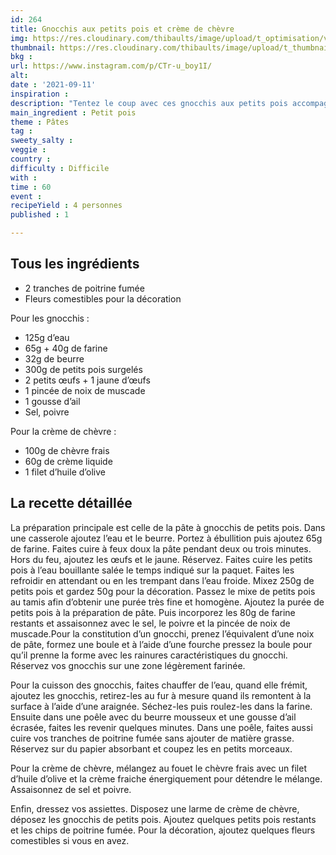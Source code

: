 ```yaml
---
id: 264
title: Gnocchis aux petits pois et crème de chèvre
img: https://res.cloudinary.com/thibaults/image/upload/t_optimisation/v1631388183/Recipes/20210911_gnocchis_petits_pois.jpg
thumbnail: https://res.cloudinary.com/thibaults/image/upload/t_thumbnail_josie/v1631388183/Recipes/20210911_gnocchis_petits_pois.jpg
bkg : 
url: https://www.instagram.com/p/CTr-u_boy1I/
alt: 
date : '2021-09-11'
inspiration : 
description: "Tentez le coup avec ces gnocchis aux petits pois accompagnés d’un crème de chèvre et de bacon."
main_ingredient : Petit pois
theme : Pâtes
tag : 
sweety_salty : 
veggie : 
country : 
difficulty : Difficile
with : 
time : 60
event : 
recipeYield : 4 personnes
published : 1

---
```


## Tous les ingrédients
 - 2 tranches de poitrine fumée
 - Fleurs comestibles pour la décoration

Pour les gnocchis :
 - 125g d’eau
 - 65g + 40g de farine
 - 32g de beurre
 - 300g de petits pois surgelés
 - 2 petits œufs + 1 jaune d’œufs
 - 1 pincée de noix de muscade
 - 1 gousse d’ail
 - Sel, poivre

Pour la crème de chèvre :
 - 100g de chèvre frais
 - 60g de crème liquide
 - 1 filet d’huile d’olive

## La recette détaillée
La préparation principale est celle de la pâte à gnocchis de petits pois. Dans une casserole ajoutez l’eau et le beurre. Portez à ébullition puis ajoutez 65g de farine. Faites cuire à feux doux la pâte pendant deux ou trois minutes. Hors du feu, ajoutez les œufs et le jaune. Réservez. Faites cuire les petits pois à l’eau bouillante salée le temps indiqué sur la paquet. Faites les refroidir en attendant ou en les trempant dans l’eau froide. Mixez 250g de petits pois et gardez 50g pour la décoration. Passez le mixe de petits pois au tamis afin d’obtenir une purée très fine et homogène. Ajoutez la purée de petits pois à la préparation de pâte. Puis incorporez les 80g de farine restants et assaisonnez avec le sel, le poivre et la pincée de noix de muscade.Pour la constitution d’un gnocchi, prenez l’équivalent d’une noix de pâte, formez une boule et à l’aide d’une fourche pressez la boule pour qu’il prenne la forme avec les rainures caractéristiques du gnocchi. Réservez vos gnocchis sur une zone légèrement farinée.

Pour la cuisson des gnocchis, faites chauffer de l’eau, quand elle frémit, ajoutez les gnocchis, retirez-les au fur à mesure quand ils remontent à la surface à l’aide d’une araignée. Séchez-les puis roulez-les dans la farine. Ensuite dans une poêle avec du beurre mousseux et une gousse d’ail écrasée, faites les revenir quelques minutes. Dans une poêle, faites aussi cuire vos tranches de poitrine fumée sans ajouter de matière grasse. Réservez sur du papier absorbant et coupez les en petits morceaux.

Pour la crème de chèvre, mélangez au fouet le chèvre frais avec un filet d’huile d’olive et la crème fraiche énergiquement pour détendre le mélange. Assaisonnez de sel et poivre.

Enfin, dressez vos assiettes. Disposez une larme de crème de chèvre, déposez les gnocchis de petits pois. Ajoutez quelques petits pois restants et les chips de poitrine fumée. Pour la décoration, ajoutez quelques fleurs comestibles si vous en avez.